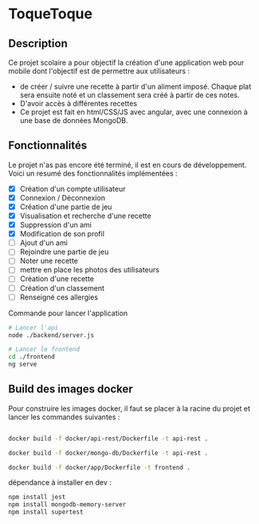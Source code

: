 # ToqueToque
## Description
Ce projet scolaire a pour objectif la création d'une application web pour mobile dont l'objectif est de permettre aux utilisateurs :
- de créer / suivre une recette à partir d'un aliment imposé. Chaque plat sera ensuite noté et un classement sera créé à partir de ces notes.
- D'avoir accès à différentes recettes
- Ce projet est fait en html/CSS/JS avec angular, avec une connexion à une base de données MongoDB.

## Fonctionnalités
Le projet n'as pas encore été terminé, il est en cours de développement.
Voici un resumé des fonctionnalités implémentées :
- [x] Création d'un compte utilisateur
- [x] Connexion / Déconnexion
- [x] Création d'une partie de jeu
- [x] Visualisation et recherche d'une recette
- [x] Suppression d'un ami
- [x] Modification de son profil
- [ ] Ajout d'un ami
- [ ] Rejoindre une partie de jeu
- [ ] Noter une recette
- [ ] mettre en place les photos des utilisateurs
- [ ] Création d'une recette
- [ ] Création d'un classement
- [ ] Renseigné ces allergies

Commande pour lancer l'application
```bash
# Lancer l'api
node ./backend/server.js

# Lancer le frontend
cd ./frontend
ng serve

```

## Build des images docker
Pour construire les images docker, il faut se placer à la racine du projet et lancer les commandes suivantes :
```bash

docker build -f docker/api-rest/Dockerfile -t api-rest .

docker build -f docker/mongo-db/Dockerfile -t api-rest .

docker build -f docker/app/Dockerfile -t frontend .
```

dépendance à installer en dev :
```bash
npm install jest
npm install mongodb-memory-server
npm install supertest
```